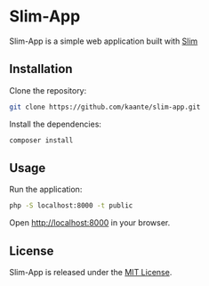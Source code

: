 # Slim-App

Slim-App is a simple web application built with [Slim](http://www.slimframework.com/)

## Installation

Clone the repository:

```bash
git clone https://github.com/kaante/slim-app.git
```

Install the dependencies:

```bash
composer install
```

## Usage

Run the application:

```bash
php -S localhost:8000 -t public
```

Open [http://localhost:8000](http://localhost:8000) in your browser.

## License

Slim-App is released under the [MIT License](http://www.opensource.org/licenses/MIT).
